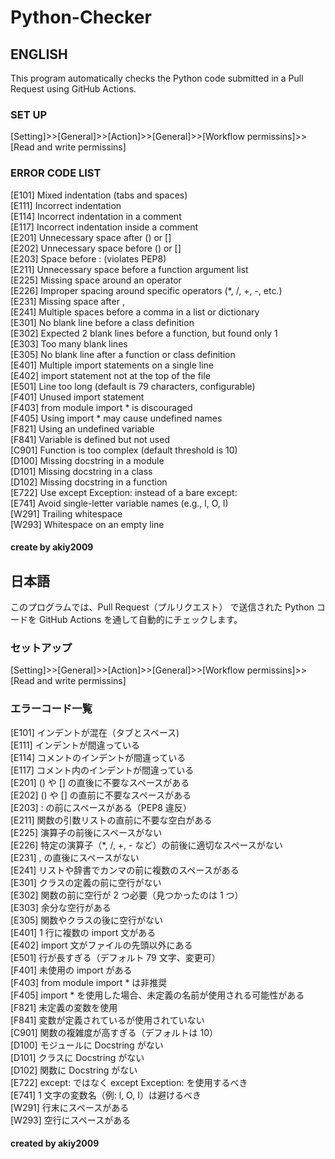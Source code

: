 # Python-Checker
## ENGLISH  
This program automatically checks the Python code submitted in a Pull Request using GitHub Actions.  

### SET UP
[Setting]>>[General]>>[Action]>>[General]>>[Workflow permissins]>>[Read and write permissins]

### ERROR CODE LIST
[E101]	Mixed indentation (tabs and spaces)  
[E111]	Incorrect indentation  
[E114]	Incorrect indentation in a comment  
[E117]	Incorrect indentation inside a comment  
[E201]	Unnecessary space after () or []  
[E202]	Unnecessary space before () or []  
[E203]	Space before : (violates PEP8)  
[E211]	Unnecessary space before a function argument list  
[E225]	Missing space around an operator  
[E226]	Improper spacing around specific operators (*, /, +, -, etc.)  
[E231]	Missing space after ,  
[E241]	Multiple spaces before a comma in a list or dictionary  
[E301]	No blank line before a class definition  
[E302]	Expected 2 blank lines before a function, but found only 1  
[E303]	Too many blank lines  
[E305]	No blank line after a function or class definition  
[E401]	Multiple import statements on a single line  
[E402]	import statement not at the top of the file  
[E501]	Line too long (default is 79 characters, configurable)  
[F401]	Unused import statement  
[F403]	from module import * is discouraged  
[F405]	Using import * may cause undefined names  
[F821]	Using an undefined variable  
[F841]	Variable is defined but not used  
[C901]	Function is too complex (default threshold is 10)  
[D100]	Missing docstring in a module  
[D101]  Missing docstring in a class  
[D102]	Missing docstring in a function  
[E722]	Use except Exception: instead of a bare except:  
[E741]	Avoid single-letter variable names (e.g., l, O, I)  
[W291]	Trailing whitespace  
[W293]	Whitespace on an empty line  

#### create by akiy2009

## 日本語 
このプログラムでは、Pull Request（プルリクエスト） で送信された Python コードを GitHub Actions を通して自動的にチェックします。  

### セットアップ
[Setting]>>[General]>>[Action]>>[General]>>[Workflow permissins]>>[Read and write permissins]

### エラーコード一覧  
[E101]	インデントが混在（タブとスペース)  
[E111]	インデントが間違っている  
[E114]	コメントのインデントが間違っている  
[E117]	コメント内のインデントが間違っている  
[E201]	() や [] の直後に不要なスペースがある  
[E202]	() や [] の直前に不要なスペースがある  
[E203]	: の前にスペースがある（PEP8 違反）  
[E211]	関数の引数リストの直前に不要な空白がある  
[E225]	演算子の前後にスペースがない  
[E226]	特定の演算子（*, /, +, - など）の前後に適切なスペースがない  
[E231]	, の直後にスペースがない  
[E241]	リストや辞書でカンマの前に複数のスペースがある  
[E301]	クラスの定義の前に空行がない  
[E302]	関数の前に空行が 2 つ必要（見つかったのは 1 つ）  
[E303]	余分な空行がある  
[E305]	関数やクラスの後に空行がない  
[E401]	1 行に複数の import 文がある  
[E402]	import 文がファイルの先頭以外にある  
[E501]	行が長すぎる（デフォルト 79 文字、変更可）  
[F401]	未使用の import がある  
[F403]	from module import * は非推奨  
[F405]	import * を使用した場合、未定義の名前が使用される可能性がある  
[F821]	未定義の変数を使用  
[F841]	変数が定義されているが使用されていない  
[C901]	関数の複雑度が高すぎる（デフォルトは 10）  
[D100]	モジュールに Docstring がない  
[D101]	クラスに Docstring がない  
[D102]	関数に Docstring がない  
[E722]	except: ではなく except Exception: を使用するべき  
[E741]	1 文字の変数名（例: l, O, I）は避けるべき  
[W291]	行末にスペースがある  
[W293]	空行にスペースがある  

#### created by akiy2009
